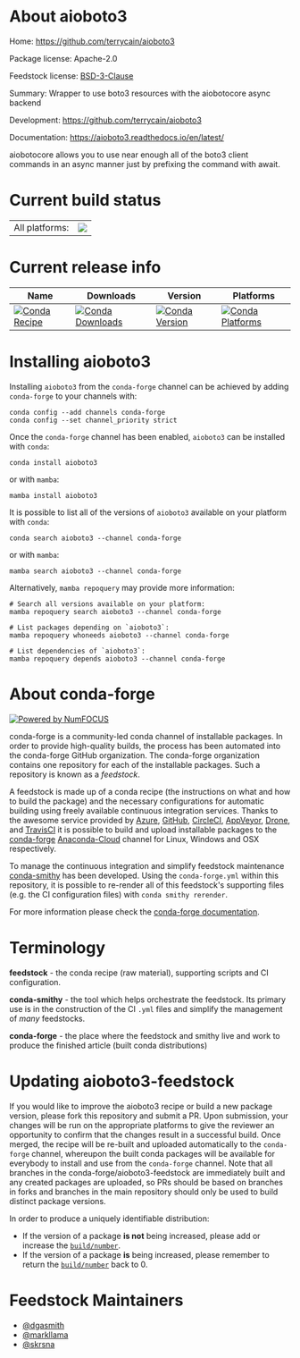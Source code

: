 About aioboto3
==============

Home: https://github.com/terrycain/aioboto3

Package license: Apache-2.0

Feedstock license: [BSD-3-Clause](https://github.com/conda-forge/aioboto3-feedstock/blob/main/LICENSE.txt)

Summary: Wrapper to use boto3 resources with the aiobotocore async backend

Development: https://github.com/terrycain/aioboto3

Documentation: https://aioboto3.readthedocs.io/en/latest/

aiobotocore allows you to use near enough all of the boto3 client commands in an async manner just by prefixing the command with await.


Current build status
====================


<table><tr><td>All platforms:</td>
    <td>
      <a href="https://dev.azure.com/conda-forge/feedstock-builds/_build/latest?definitionId=16770&branchName=main">
        <img src="https://dev.azure.com/conda-forge/feedstock-builds/_apis/build/status/aioboto3-feedstock?branchName=main">
      </a>
    </td>
  </tr>
</table>

Current release info
====================

| Name | Downloads | Version | Platforms |
| --- | --- | --- | --- |
| [![Conda Recipe](https://img.shields.io/badge/recipe-aioboto3-green.svg)](https://anaconda.org/conda-forge/aioboto3) | [![Conda Downloads](https://img.shields.io/conda/dn/conda-forge/aioboto3.svg)](https://anaconda.org/conda-forge/aioboto3) | [![Conda Version](https://img.shields.io/conda/vn/conda-forge/aioboto3.svg)](https://anaconda.org/conda-forge/aioboto3) | [![Conda Platforms](https://img.shields.io/conda/pn/conda-forge/aioboto3.svg)](https://anaconda.org/conda-forge/aioboto3) |

Installing aioboto3
===================

Installing `aioboto3` from the `conda-forge` channel can be achieved by adding `conda-forge` to your channels with:

```
conda config --add channels conda-forge
conda config --set channel_priority strict
```

Once the `conda-forge` channel has been enabled, `aioboto3` can be installed with `conda`:

```
conda install aioboto3
```

or with `mamba`:

```
mamba install aioboto3
```

It is possible to list all of the versions of `aioboto3` available on your platform with `conda`:

```
conda search aioboto3 --channel conda-forge
```

or with `mamba`:

```
mamba search aioboto3 --channel conda-forge
```

Alternatively, `mamba repoquery` may provide more information:

```
# Search all versions available on your platform:
mamba repoquery search aioboto3 --channel conda-forge

# List packages depending on `aioboto3`:
mamba repoquery whoneeds aioboto3 --channel conda-forge

# List dependencies of `aioboto3`:
mamba repoquery depends aioboto3 --channel conda-forge
```


About conda-forge
=================

[![Powered by
NumFOCUS](https://img.shields.io/badge/powered%20by-NumFOCUS-orange.svg?style=flat&colorA=E1523D&colorB=007D8A)](https://numfocus.org)

conda-forge is a community-led conda channel of installable packages.
In order to provide high-quality builds, the process has been automated into the
conda-forge GitHub organization. The conda-forge organization contains one repository
for each of the installable packages. Such a repository is known as a *feedstock*.

A feedstock is made up of a conda recipe (the instructions on what and how to build
the package) and the necessary configurations for automatic building using freely
available continuous integration services. Thanks to the awesome service provided by
[Azure](https://azure.microsoft.com/en-us/services/devops/), [GitHub](https://github.com/),
[CircleCI](https://circleci.com/), [AppVeyor](https://www.appveyor.com/),
[Drone](https://cloud.drone.io/welcome), and [TravisCI](https://travis-ci.com/)
it is possible to build and upload installable packages to the
[conda-forge](https://anaconda.org/conda-forge) [Anaconda-Cloud](https://anaconda.org/)
channel for Linux, Windows and OSX respectively.

To manage the continuous integration and simplify feedstock maintenance
[conda-smithy](https://github.com/conda-forge/conda-smithy) has been developed.
Using the ``conda-forge.yml`` within this repository, it is possible to re-render all of
this feedstock's supporting files (e.g. the CI configuration files) with ``conda smithy rerender``.

For more information please check the [conda-forge documentation](https://conda-forge.org/docs/).

Terminology
===========

**feedstock** - the conda recipe (raw material), supporting scripts and CI configuration.

**conda-smithy** - the tool which helps orchestrate the feedstock.
                   Its primary use is in the construction of the CI ``.yml`` files
                   and simplify the management of *many* feedstocks.

**conda-forge** - the place where the feedstock and smithy live and work to
                  produce the finished article (built conda distributions)


Updating aioboto3-feedstock
===========================

If you would like to improve the aioboto3 recipe or build a new
package version, please fork this repository and submit a PR. Upon submission,
your changes will be run on the appropriate platforms to give the reviewer an
opportunity to confirm that the changes result in a successful build. Once
merged, the recipe will be re-built and uploaded automatically to the
`conda-forge` channel, whereupon the built conda packages will be available for
everybody to install and use from the `conda-forge` channel.
Note that all branches in the conda-forge/aioboto3-feedstock are
immediately built and any created packages are uploaded, so PRs should be based
on branches in forks and branches in the main repository should only be used to
build distinct package versions.

In order to produce a uniquely identifiable distribution:
 * If the version of a package **is not** being increased, please add or increase
   the [``build/number``](https://docs.conda.io/projects/conda-build/en/latest/resources/define-metadata.html#build-number-and-string).
 * If the version of a package **is** being increased, please remember to return
   the [``build/number``](https://docs.conda.io/projects/conda-build/en/latest/resources/define-metadata.html#build-number-and-string)
   back to 0.

Feedstock Maintainers
=====================

* [@dgasmith](https://github.com/dgasmith/)
* [@markllama](https://github.com/markllama/)
* [@skrsna](https://github.com/skrsna/)

